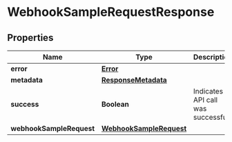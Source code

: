 
# WebhookSampleRequestResponse

## Properties
Name | Type | Description | Notes
------------ | ------------- | ------------- | -------------
**error** | [**Error**](Error.md) |  |  [optional]
**metadata** | [**ResponseMetadata**](ResponseMetadata.md) |  |  [optional]
**success** | **Boolean** | Indicates if API call was successful |  [optional]
**webhookSampleRequest** | [**WebhookSampleRequest**](WebhookSampleRequest.md) |  |  [optional]



